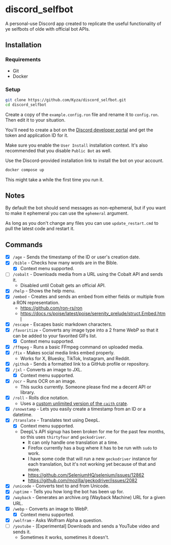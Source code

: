 # discord_selfbot

A personal-use Discord app created to replicate the useful functionality of ye selfbots of olde with official bot APIs.

## Installation

### Requirements

- Git
- Docker

### Setup

```sh
git clone https://github.com/Kyza/discord_selfbot.git
cd discord_selfbot
```

Create a copy of the `example.config.ron` file and rename it to `config.ron`. Then edit it to your situation.

You'll need to create a bot on the [Discord developer portal](https://discord.com/developers/applications) and get the token and application ID for it.

Make sure you enable the `User Install` installation context. It's also recommended that you disable `Public Bot` as well.

Use the Discord-provided installation link to install the bot on your account.

```sh
docker compose up
```

This might take a while the first time you run it.

## Notes

By default the bot should send messages as non-ephemeral, but if you want to make it ephemeral you can use the `ephemeral` argument.

As long as you don't change any files you can use `update_restart.cmd` to pull the latest code and restart it.

## Commands

- [x] `/age` - Sends the timestamp of the ID or user's creation date.
- [x] `/bible` - Checks how many words are in the Bible.
   - [x] Context menu supported.
- [ ] `/cobalt` - Downloads media from a URL using the Cobalt API and sends it.
   - Disabled until Cobalt gets an official API.
- [x] `/help` - Shows the help menu.
- [x] `/embed` - Creates and sends an embed from either fields or multiple from a RON representation.
   - https://github.com/ron-rs/ron
   - https://docs.rs/poise/latest/poise/serenity_prelude/struct.Embed.html
- [x] `/escape` - Escapes basic markdown characters.
- [x] `/favoritize` - Converts any image type into a 2 frame WebP so that it can be added to your favorited GIFs list.
   - [x] Context menu supported.
- [x] `/ffmpeg` - Runs a basic FFmpeg command on uploaded media.
- [x] `/fix` - Makes social media links embed properly.
   - Works for X, Bluesky, TikTok, Instagram, and Reddit.
- [x] `/github` - Sends a formatted link to a GitHub profile or repository.
- [x] `/jxl` - Converts an image to JXL.
   - [x] Context menu supported.
- [x] `/ocr` - Runs OCR on an image.
   - This sucks currently. Someone please find me a decent API or library.
- [x] `/roll` - Rolls dice notation.
   - Uses a [custom unlimited version of the `caith` crate](https://github.com/Kyza/caith/commit/a05c6a3954ab3f42d4ce08d8de18fe5a2fae18b6).
- [x] `/snowstamp` - Lets you easily create a timestamp from an ID or a datetime.
- [x] `/translate` - Translates text using DeepL.
   - [x] Context menu supported.
   - DeepL's API signup has been broken for me for the past few months, so this uses `thirtyfour` and `geckodriver`.
      - It can only handle one translation at a time.
      - Firefox currently has a bug where it has to be run with `sudo` to work.
      - I have some code that will run a new `geckodriver` instance for each translation, but it's not working yet because of that and more.
      - https://github.com/SeleniumHQ/selenium/issues/12862
      - https://github.com/mozilla/geckodriver/issues/2082
- [x] `/unicode` - Converts text to and from Unicode.
- [x] `/uptime` - Tells you how long the bot has been up for.
- [x] `/wayback` - Generates an archive.org (Wayback Machine) URL for a given URL.
- [x] `/webp` - Converts an image to WebP.
   - [x] Context menu supported.
- [x] `/wolfram` - Asks Wolfram Alpha a question.
- [ ] `/youtube` - [Experimental] Downloads and sends a YouTube video and sends it.
   - Sometimes it works, sometimes it doesn't.
